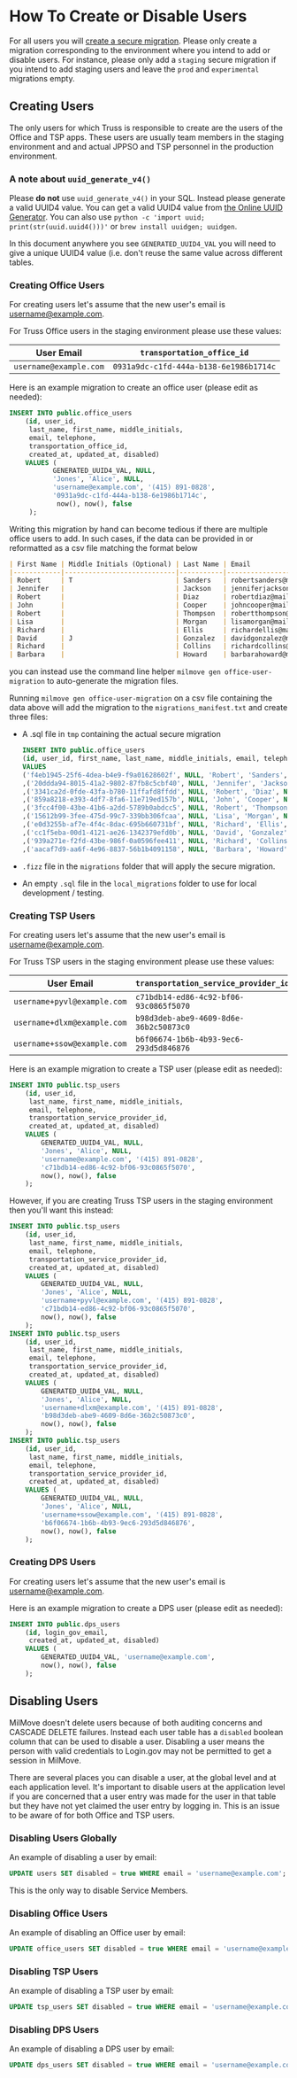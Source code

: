 # How To Create or Disable Users

For all users you will [create a secure migration](./migrate-the-database.md#secure-migrations). Please
only create a migration corresponding to the environment where you intend to add or disable users. For instance,
please only add a `staging` secure migration if you intend to add staging users and leave the `prod`
and `experimental` migrations empty.

## Creating Users

The only users for which Truss is responsible to create are the users of the Office and TSP apps. These
users are usually team members in the staging environment and and actual JPPSO and TSP personnel in the
production environment.

### A note about `uuid_generate_v4()`

Please **do not** use `uuid_generate_v4()` in your SQL. Instead please generate a valid UUID4 value. You can
get a valid UUID4 value from [the Online UUID Generator](https://www.uuidgenerator.net/). You can also use
`python -c 'import uuid; print(str(uuid.uuid4()))'` or `brew install uuidgen; uuidgen`.

In this document anywhere you see `GENERATED_UUID4_VAL` you will need to give a unique UUID4 value (i.e. don't reuse
the same value across different tables.

### Creating Office Users

For creating users let's assume that the new user's email is username@example.com.

For Truss Office users in the staging environment please use these values:

| User Email | `transportation_office_id` |
| --- | --- |
| `username@example.com` | `0931a9dc-c1fd-444a-b138-6e1986b1714c` |

Here is an example migration to create an office user (please edit as needed):

```sql
INSERT INTO public.office_users
    (id, user_id,
     last_name, first_name, middle_initials,
     email, telephone,
     transportation_office_id,
     created_at, updated_at, disabled)
    VALUES (
           GENERATED_UUID4_VAL, NULL,
           'Jones', 'Alice', NULL,
           'username@example.com', '(415) 891-0828',
           '0931a9dc-c1fd-444a-b138-6e1986b1714c',
            now(), now(), false
     );
```

Writing this migration by hand can become tedious if there are multiple office users to add. In such cases, if the data can be provided in or
reformatted as a csv file matching the format below

```markdown
| First Name | Middle Initials (Optional) | Last Name | Email                    | Phone          | Transport Office (UUID)               |
|------------|----------------------------|-----------|--------------------------|----------------|---------------------------------------|
| Robert     | T                          | Sanders   | robertsanders@mail.com   | (915) 269-1070 | 313db258-d067-41d1-bbc2-91023d62f9a3  |
| Jennifer   |                            | Jackson   | jenniferjackson@mail.com | (201) 271-0070 | 313db258-d067-41d1-bbc2-91023d62f9a3  |
| Robert     |                            | Diaz      | robertdiaz@mail.com      | (241) 740-2961 | 313db258-d067-41d1-bbc2-91023d62f9a3  |
| John       |                            | Cooper    | johncooper@mail.com      | (750) 789-5810 | 313db258-d067-41d1-bbc2-91023d62f9a3  |
| Robert     |                            | Thompson  | robertthompson@mail.com  | (346) 464-0904 | 313db258-d067-41d1-bbc2-91023d62f9a3  |
| Lisa       |                            | Morgan    | lisamorgan@mail.com      | (225) 656-6220 | 313db258-d067-41d1-bbc2-91023d62f9a3  |
| Richard    |                            | Ellis     | richardellis@mail.com    | (853) 992-5796 | 313db258-d067-41d1-bbc2-91023d62f9a3  |
| David      | J                          | Gonzalez  | davidgonzalez@mail.com   | (790) 907-0453 | 313db258-d067-41d1-bbc2-91023d62f9a3  |
| Richard    |                            | Collins   | richardcollins@mail.com  | (518) 772-8852 | 313db258-d067-41d1-bbc2-91023d62f9a3  |
| Barbara    |                            | Howard    | barbarahoward@mail.com   | (392) 216-7523 | 313db258-d067-41d1-bbc2-91023d62f9a3% |

```

you can instead use the command line helper `milmove gen office-user-migration` to auto-generate the migration files.

Running `milmove gen office-user-migration` on a csv file containing the
data above will add the migration to the `migrations_manifest.txt` and create three files:

* A .sql file in `tmp` containing the actual secure migration

    ```sql
    INSERT INTO public.office_users
    (id, user_id, first_name, last_name, middle_initials, email, telephone, transportation_office_id, created_at, updated_at)
    VALUES
    ('f4eb1945-25f6-4dea-b4e9-f9a01628602f', NULL, 'Robert', 'Sanders', 'T', 'robertsanders@mail.com', '(915) 269-1070', '313db258-d067-41d1-bbc2-91023d62f9a3', now(), now())
    ,('20ddda94-8015-41a2-9802-87fb8c5cbf40', NULL, 'Jennifer', 'Jackson', NULL, 'jenniferjackson@mail.com', '(201) 271-0070', '313db258-d067-41d1-bbc2-91023d62f9a3', now(), now())
    ,('3341ca2d-0fde-43fa-b780-11ffafd8ffdd', NULL, 'Robert', 'Diaz', NULL, 'robertdiaz@mail.com', '(241) 740-2961', '313db258-d067-41d1-bbc2-91023d62f9a3', now(), now())
    ,('859a8218-e393-4df7-8fa6-11e719ed157b', NULL, 'John', 'Cooper', NULL, 'johncooper@mail.com', '(750) 789-5810', '313db258-d067-41d1-bbc2-91023d62f9a3', now(), now())
    ,('3fcc4f00-43be-41b6-a2dd-5789b0abdcc5', NULL, 'Robert', 'Thompson', NULL, 'robertthompson@mail.com', '(346) 464-0904', '313db258-d067-41d1-bbc2-91023d62f9a3', now(), now())
    ,('15612b99-3fee-475d-99c7-339bb306fcaa', NULL, 'Lisa', 'Morgan', NULL, 'lisamorgan@mail.com', '(225) 656-6220', '313db258-d067-41d1-bbc2-91023d62f9a3', now(), now())
    ,('e0d3255b-af7e-4f4c-8dac-695b660731bf', NULL, 'Richard', 'Ellis', NULL, 'richardellis@mail.com', '(853) 992-5796', '313db258-d067-41d1-bbc2-91023d62f9a3', now(), now())
    ,('cc1f5eba-00d1-4121-ae26-1342379efd0b', NULL, 'David', 'Gonzalez', 'J', 'davidgonzalez@mail.com', '(790) 907-0453', '313db258-d067-41d1-bbc2-91023d62f9a3', now(), now())
    ,('939a271e-f2fd-43be-986f-0a0596fee411', NULL, 'Richard', 'Collins', NULL, 'richardcollins@mail.com', '(518) 772-8852', '313db258-d067-41d1-bbc2-91023d62f9a3', now(), now())
    ,('aacaf7d9-aa6f-4e96-8837-56b1b4091158', NULL, 'Barbara', 'Howard', NULL, 'barbarahoward@mail.com', '(392) 216-7523', '313db258-d067-41d1-bbc2-91023d62f9a3', now(), now());
    ```

* `.fizz` file in the `migrations` folder that will apply the secure migration.

* An empty `.sql` file in the `local_migrations` folder to use for local development / testing.

### Creating TSP Users

For creating users let's assume that the new user's email is username@example.com.

For Truss TSP users in the staging environment please use these values:

| User Email | `transportation_service_provider_id` |
| --- | --- |
| `username+pyvl@example.com` | `c71bdb14-ed86-4c92-bf06-93c0865f5070` |
| `username+dlxm@example.com` | `b98d3deb-abe9-4609-8d6e-36b2c50873c0` |
| `username+ssow@example.com` | `b6f06674-1b6b-4b93-9ec6-293d5d846876` |

Here is an example migration to create a TSP user (please edit as needed):

```sql
INSERT INTO public.tsp_users
    (id, user_id,
     last_name, first_name, middle_initials,
     email, telephone,
     transportation_service_provider_id,
     created_at, updated_at, disabled)
    VALUES (
        GENERATED_UUID4_VAL, NULL,
        'Jones', 'Alice', NULL,
        'username@example.com', '(415) 891-0828',
        'c71bdb14-ed86-4c92-bf06-93c0865f5070',
        now(), now(), false
    );
```

However, if you are creating Truss TSP users in the staging environment then you'll want this instead:

```sql
INSERT INTO public.tsp_users
    (id, user_id,
     last_name, first_name, middle_initials,
     email, telephone,
     transportation_service_provider_id,
     created_at, updated_at, disabled)
    VALUES (
        GENERATED_UUID4_VAL, NULL,
        'Jones', 'Alice', NULL,
        'username+pyvl@example.com', '(415) 891-0828',
        'c71bdb14-ed86-4c92-bf06-93c0865f5070',
        now(), now(), false
    );
INSERT INTO public.tsp_users
    (id, user_id,
     last_name, first_name, middle_initials,
     email, telephone,
     transportation_service_provider_id,
     created_at, updated_at, disabled)
    VALUES (
        GENERATED_UUID4_VAL, NULL,
        'Jones', 'Alice', NULL,
        'username+dlxm@example.com', '(415) 891-0828',
        'b98d3deb-abe9-4609-8d6e-36b2c50873c0',
        now(), now(), false
    );
INSERT INTO public.tsp_users
    (id, user_id,
     last_name, first_name, middle_initials,
     email, telephone,
     transportation_service_provider_id,
     created_at, updated_at, disabled)
    VALUES (
        GENERATED_UUID4_VAL, NULL,
        'Jones', 'Alice', NULL,
        'username+ssow@example.com', '(415) 891-0828',
        'b6f06674-1b6b-4b93-9ec6-293d5d846876',
        now(), now(), false
    );
```

### Creating DPS Users

For creating users let's assume that the new user's email is username@example.com.

Here is an example migration to create a DPS user (please edit as needed):

```sql
INSERT INTO public.dps_users
    (id, login_gov_email,
     created_at, updated_at, disabled)
    VALUES (
        GENERATED_UUID4_VAL, 'username@example.com',
        now(), now(), false
    );
```

## Disabling Users

MilMove doesn't delete users because of both auditing concerns and CASCADE DELETE failures. Instead each
user table has a `disabled` boolean column that can be used to disable a user. Disabling a user means the
person with valid credentials to Login.gov may not be permitted to get a session in MilMove.

There are several places you can disable a user, at the global level and at each application level. It's important
to disable users at the application level if you are concerned that a user entry was made for the user in that
table but they have not yet claimed the user entry by logging in.  This is an issue to be aware of for both Office
and TSP users.

### Disabling Users Globally

An example of disabling a user by email:

```sql
UPDATE users SET disabled = true WHERE email = 'username@example.com';
```

This is the only way to disable Service Members.

### Disabling Office Users

An example of disabling an Office user by email:

```sql
UPDATE office_users SET disabled = true WHERE email = 'username@example.com';
```

### Disabling TSP Users

An example of disabling a TSP user by email:

```sql
UPDATE tsp_users SET disabled = true WHERE email = 'username@example.com';
```

### Disabling DPS Users

An example of disabling a DPS user by email:

```sql
UPDATE dps_users SET disabled = true WHERE email = 'username@example.com';
```
